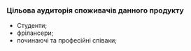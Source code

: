 ### Цільова аудиторія споживачів данного продукту
+ Студенти;
+ фрілансери;
+ починаючі та професійні співаки;
